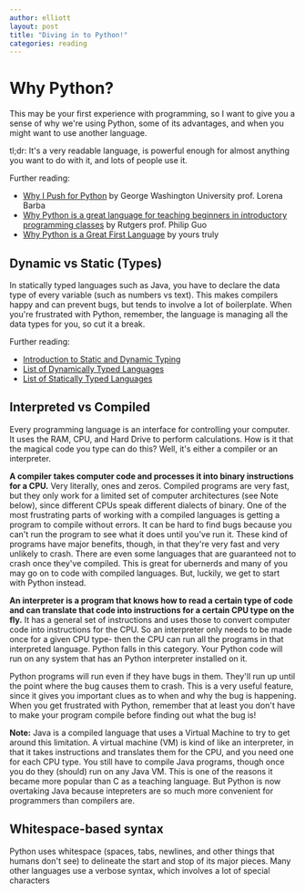 ```yaml
---
author: elliott
layout: post
title: "Diving in to Python!"
categories: reading
---
```


# Why Python?
This may be your first experience with programming, so I want to give you a sense of why we're using Python, some of its advantages, and when you might want to use another language.

tl;dr: It's a very readable language, is powerful enough for almost anything you want to do with it, and lots of people use it.

Further reading:

* [Why I Push for Python](http://lorenabarba.com/blog/why-i-push-for-python/) by George Washington University prof. Lorena Barba
* [Why Python is a great language for teaching beginners in introductory programming classes](http://pgbovine.net/python-teaching.htm) by Rutgers prof. Philip Guo
* [Why Python is a Great First Language](http://blog.trinket.io/why-python/) by yours truly

## Dynamic vs Static (Types)
In statically typed languages such as Java, you have to declare the data type of 
every variable (such as numbers vs text).  This makes compilers happy and can prevent bugs, but tends to
involve a lot of boilerplate.  When you're frustrated with Python, remember, the
language is managing all the data types for you, so cut it a break.

Further reading:

* [Introduction to Static and Dynamic Typing](http://www.sitepoint.com/typing-versus-dynamic-typing/)
* [List of Dynamically Typed Languages](https://en.wikipedia.org/wiki/Category:Dynamically_typed_programming_languages)
* [List of Statically Typed Languages](https://en.wikipedia.org/wiki/Category:Statically_typed_programming_languages)

## Interpreted vs Compiled
Every programming language is an interface for controlling your computer.  It uses the RAM, CPU, and Hard Drive to perform calculations.
How is it that the magical code you type can do this? Well, it's either a compiler or an interpreter.

**A compiler takes computer code and processes it into binary instructions for a CPU.**  Very literally, ones and zeros.
Compiled programs are very fast, but they only work for a limited set of computer architectures (see Note below), since different
CPUs speak different dialects of binary.  One of the most frustrating parts of working with a compiled languages is 
getting a program to compile without errors.  It can be hard to find bugs because you can't run the program to see
what it does until you've run it.  These kind of programs have major benefits, though, in that they're very fast and
very unlikely to crash.  There are even some languages that are guaranteed not to crash once they've compiled.  This
is great for ubernerds and many of you may go on to code with compiled languages. But, luckily, we get to start with Python instead.

**An interpreter is a program that knows how to read a certain type of code and can translate that code into instructions for
a certain CPU type on the fly.**  It has a general set of instructions and uses those to convert computer code into instructions 
for the CPU.  So an interpreter only needs to be made once for a given CPU type- then the CPU can run all the programs in 
that interpreted language.  Python falls in this category.  Your Python code will run on any system that has an Python 
interpreter installed on it.

Python programs will run even if they have bugs in them.  They'll run up until the point where the bug causes them
to crash.  This is a very useful feature, since it gives you important clues as to when and why the bug is happening. 
When you get frustrated with Python, remember that at least you don't have to make your program compile before finding
out what the bug is!

**Note:** Java is a compiled language that uses a Virtual Machine to try to get around this limitation.  A virtual machine (VM) 
is kind of like an interpreter, in that it takes instructions and translates them for the CPU, and you need one for each CPU 
type. You still have to compile Java programs, though once you do they (should) run on any Java VM.
This is one of the reasons it became more popular than C as a teaching language.  But Python is now overtaking Java because
intepreters are so much more convenient for programmers than compilers are. 


## Whitespace-based syntax
Python uses whitespace (spaces, tabs, newlines, and other things that humans don't see)
to delineate the start and stop of its major pieces.  Many other languages use a verbose syntax, 
which involves a lot of special characters